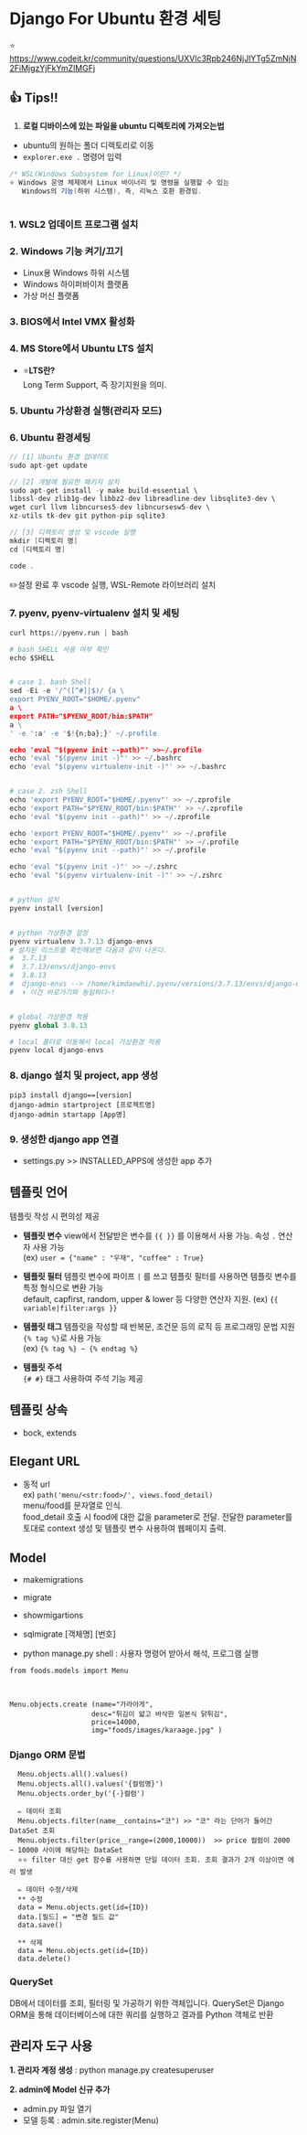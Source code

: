# Django For Ubuntu 환경 세팅
⭐ https://www.codeit.kr/community/questions/UXVlc3Rpb246NjJlYTg5ZmNjN2FiMjgzYjFkYmZlMGFj

## 👍 Tips!!
1. **로컬 디바이스에 있는 파일을 ubuntu 디렉토리에 가져오는법**
  - ubuntu의 원하는 폴더 디렉토리로 이동
  - `explorer.exe .` 명령어 입력

 ```c#
 /* WSL(Windows Subsystem for Linux)이란? */
 ⭐ Windows 운영 체제에서 Linux 바이너리 및 명령을 실행할 수 있는
    Windows의 기능(하위 시스템), 즉, 리눅스 호환 환경임.
    
 ```

 ### 1. WSL2 업데이트 프로그램 설치

 ### 2. **Windows 기능 켜기/끄기**
- Linux용 Windows 하위 시스템
- Windows 하이퍼바이저 플랫폼
- 가상 머신 플랫폼

### 3. **BIOS에서 Intel VMX 활성화**

### 4. **MS Store에서 Ubuntu LTS 설치**
  * ⭐**LTS란?**  
    Long Term Support, 즉 장기지원을 의미.

### 5. Ubuntu 가상환경 실행(관리자 모드)

### 6. Ubuntu 환경세팅
   ```c
   // [1] Ubuntu 환경 업데이트
   sudo apt-get update

   // [2] 개발에 필요한 패키지 설치
   sudo apt-get install -y make build-essential \
   libssl-dev zlib1g-dev libbz2-dev libreadline-dev libsqlite3-dev \
   wget curl llvm libncurses5-dev libncursesw5-dev \
   xz-utils tk-dev git python-pip sqlite3

   // [3] 디렉토리 생성 및 vscode 실행
   mkdir [디렉토리 명]
   cd [디렉토리 명]

   code .
   ```
   ✏️설정 완료 후 vscode 실행, WSL-Remote 라이브러리 설치

### 7. pyenv, pyenv-virtualenv 설치 및 세팅
  ```python
  curl https://pyenv.run | bash

  # bash SHELL 사용 여부 확인
  echo $SHELL


  # case 1. bash Shell
  sed -Ei -e '/^([^#]|$)/ {a \
  export PYENV_ROOT="$HOME/.pyenv"
  a \
  export PATH="$PYENV_ROOT/bin:$PATH"
  a \
  ' -e ':a' -e '$!{n;ba};}' ~/.profile

  echo 'eval "$(pyenv init --path)"' >>~/.profile
  echo 'eval "$(pyenv init -)"' >> ~/.bashrc
  echo 'eval "$(pyenv virtualenv-init -)"' >> ~/.bashrc


  # case 2. zsh Shell
  echo 'export PYENV_ROOT="$HOME/.pyenv"' >> ~/.zprofile
  echo 'export PATH="$PYENV_ROOT/bin:$PATH"' >> ~/.zprofile
  echo 'eval "$(pyenv init --path)"' >> ~/.zprofile
  
  echo 'export PYENV_ROOT="$HOME/.pyenv"' >> ~/.profile
  echo 'export PATH="$PYENV_ROOT/bin:$PATH"' >> ~/.profile
  echo 'eval "$(pyenv init --path)"' >> ~/.profile
  
  echo 'eval "$(pyenv init -)"' >> ~/.zshrc
  echo 'eval "$(pyenv virtualenv-init -)"' >> ~/.zshrc


  # python 설치
  pyenv install [version]


  # python 가상환경 설정
  pyenv virtualenv 3.7.13 django-envs
  # 설치된 리스트를 확인해보면 다음과 같이 나온다.
  #  3.7.13
  #  3.7.13/envs/django-envs
  #  3.8.13
  #  django-envs --> /home/kimdaewhi/.pyenv/versions/3.7.13/envs/django-envs 
  #  ⬆️ 이건 바로가기와 동일하다~!


  # global 가상환경 적용
  pyenv global 3.8.13

  # local 폴더로 이동해서 local 가상환경 적용
  pyenv local django-envs
  ```


### 8. django 설치 및 project, app 생성
  ```
  pip3 install django==[version]
  django-admin startproject [프로젝트명]
  django-admin startapp [App명]
  ```

### 9. 생성한 django app 연결
  - settings.py >> INSTALLED_APPS에 생성한 app 추가


## 템플릿 언어
템플릿 작성 시 편의성 제공
  - **템플릿 변수** 
    view에서 전달받은 변수를 `{{ }}` 를 이용해서 사용 가능. 속성 `.` 연산자 사용 가능  
    (ex) `user = {"name" : "우재", "coffee" : True}`

  - **템플릿 필터**
    템플릿 변수에 파이프 ` | ` 를 쓰고 템플릿 필터를 사용하면 템플릿 변수를 특정 형식으로 변환 가능  
    default, capfirst, random, upper & lower 등 다양한 연산자 지원.
    (ex) `{{ variable|filter:args }}`

  - **템플릿 태그**
    템플릿을 작성할 때 반복문, 조건문 등의 로직 등 프로그래밍 문법 지원 `{% tag %}`로 사용 가능  
    (ex) `{% tag %} ~ {% endtag %}`

  - **템플릿 주석**  
    `{# #}` 태그 사용하여 주석 기능 제공


## 템플릿 상속
  - bock, extends



## Elegant URL
  - 동적 url  
    ex) `path('menu/<str:food>/', views.food_detail)`  
    menu/food를 문자열로 인식.  
    food_detail 호출 시 food에 대한 값을 parameter로 전달.
    전달한 parameter를 토대로 context 생성 및 템플릿 변수 사용하여 웹페이지 출력.


## Model
  - makemigrations
  - migrate
  - showmigartions
  - sqlmigrate [객체명] [번호]

  - python manage.py shell : 사용자 명령어 받아서 해석, 프로그램 실행
  ```
  from foods.models import Menu



  Menu.objects.create (name="가라아게",
                      desc="튀김이 얇고 바삭한 일본식 닭튀김",
                      price=14000,
                      img="foods/images/karaage.jpg" )
  ```  


### Django ORM 문법
  ``` 
    Menu.objects.all().values()
    Menu.objects.all().values('{컬럼명}')
    Menu.objects.order_by('{-}컬럼')

    ✏️ 데이터 조회
    Menu.objects.filter(name__contains="코") >> "코" 라는 단어가 들어간 DataSet 조회
    Menu.objects.filter(price__range=(2000,10000))  >> price 컬럼이 2000 ~ 10000 사이에 해당하는 DataSet
    ⭐⭐ filter 대신 get 함수를 사용하면 단일 데이터 조회. 조회 결과가 2개 이상이면 에러 발생
    
    ✏️ 데이터 수정/삭제
    ** 수정
    data = Menu.objects.get(id={ID})
    data.[필드] = "변경 필드 값"
    data.save()

    ** 삭제
    data = Menu.objects.get(id={ID})
    data.delete()
  ```

### QuerySet
  DB에서 데이터를 조회, 필터링 및 가공하기 위한 객체입니다. QuerySet은 Django ORM을 통해 데이터베이스에 대한 쿼리를 실행하고 결과를 Python 객체로 반환


## 관리자 도구 사용
**1. 관리자 계정 생성** : python manage.py createsuperuser  

**2. admin에 Model 신규 추가**
  - admin.py 파일 열기
  - 모델 등록 : admin.site.register(Menu)
